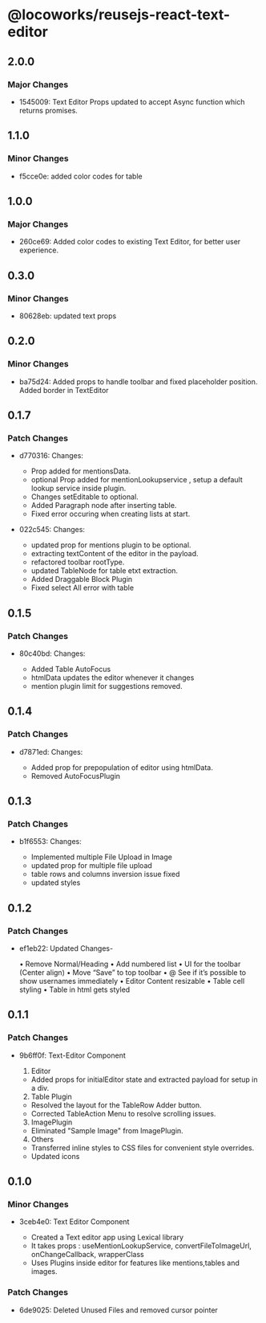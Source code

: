 # @locoworks/reusejs-react-text-editor

## 2.0.0

### Major Changes

- 1545009: Text Editor Props updated to accept Async function which returns promises.

## 1.1.0

### Minor Changes

- f5cce0e: added color codes for table

## 1.0.0

### Major Changes

- 260ce69: Added color codes to existing Text Editor, for better user experience.

## 0.3.0

### Minor Changes

- 80628eb: updated text props

## 0.2.0

### Minor Changes

- ba75d24: Added props to handle toolbar and fixed placeholder position. Added border in TextEditor

## 0.1.7

### Patch Changes

- d770316: Changes:

  - Prop added for mentionsData.
  - optional Prop added for mentionLookupservice , setup a default lookup service inside plugin.
  - Changes setEditable to optional.
  - Added Paragraph node after inserting table.
  - Fixed error occuring when creating lists at start.

- 022c545: Changes:

  - updated prop for mentions plugin to be optional.
  - extracting textContent of the editor in the payload.
  - refactored toolbar rootType.
  - updated TableNode for table etxt extraction.
  - Added Draggable Block Plugin
  - Fixed select All error with table

## 0.1.5

### Patch Changes

- 80c40bd: Changes:

  - Added Table AutoFocus
  - htmlData updates the editor whenever it changes
  - mention plugin limit for suggestions removed.

## 0.1.4

### Patch Changes

- d7871ed: Changes:

  - Added prop for prepopulation of editor using htmlData.
  - Removed AutoFocusPlugin

## 0.1.3

### Patch Changes

- b1f6553: Changes:

  - Implemented multiple File Upload in Image
  - updated prop for multiple file upload
  - table rows and columns inversion issue fixed
  - updated styles

## 0.1.2

### Patch Changes

- ef1eb22: Updated Changes-

  • Remove Normal/Heading
  • Add numbered list
  • UI for the toolbar (Center align)
  • Move “Save” to top toolbar
  • @ See if it’s possible to show usernames immediately
  • Editor Content resizable
  • Table cell styling
  • Table in html gets styled

## 0.1.1

### Patch Changes

- 9b6ff0f: Text-Editor Component

  1. Editor

  - Added props for initialEditor state and extracted payload for setup in a div.

  2. Table Plugin

  - Resolved the layout for the TableRow Adder button.
  - Corrected TableAction Menu to resolve scrolling issues.

  3. ImagePlugin

  - Eliminated "Sample Image" from ImagePlugin.

  4. Others

  - Transferred inline styles to CSS files for convenient style overrides.
  - Updated icons

## 0.1.0

### Minor Changes

- 3ceb4e0: Text Editor Component

  - Created a Text editor app using Lexical library
  - It takes props :
    useMentionLookupService,
    convertFileToImageUrl,
    onChangeCallback,
    wrapperClass
  - Uses Plugins inside editor for features like mentions,tables and images.

### Patch Changes

- 6de9025: Deleted Unused Files and removed cursor pointer
